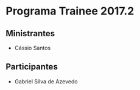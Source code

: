 # Programa Trainee 2017.2

## Ministrantes
- Cássio Santos

## Participantes

- Gabriel Silva de Azevedo